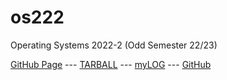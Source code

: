 # os222
Operating Systems 2022-2 (Odd Semester 22/23)

[GitHub Page](https://raizazaa.github.io/os222/) ---
[TARBALL](https://os.vlsm.org/Log/raizazaa.tar.bz2.txt) ---
[myLOG](TXT/mylog.txt) ---
[GitHub](https://github.com/raizazaa/os222/)
